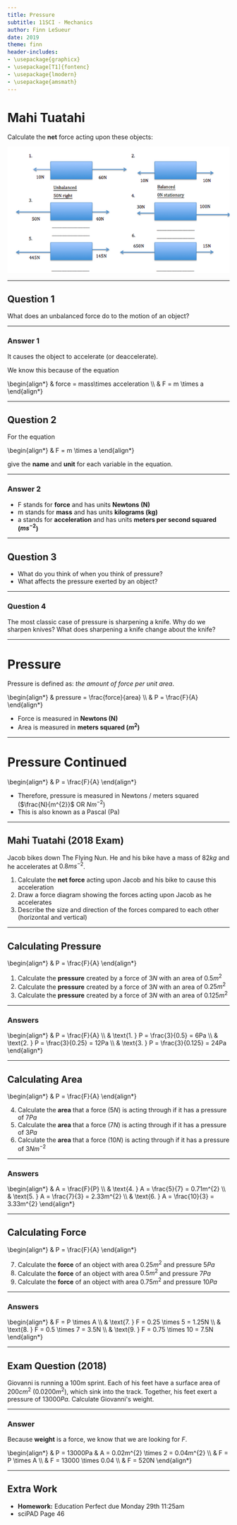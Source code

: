 ```yaml
---
title: Pressure
subtitle: 11SCI - Mechanics
author: Finn LeSueur
date: 2019
theme: finn
header-includes:
- \usepackage{graphicx}
- \usepackage[T1]{fontenc}
- \usepackage{lmodern}
- \usepackage{amsmath}
---
```


# Mahi Tuatahi

Calculate the __net__ force acting upon these objects:

![Unbalanced Forces](../assets/4-unbalanced-forces.png)

---

## Question 1

What does an unbalanced force do to the motion of an object?

---

### Answer 1

It causes the object to accelerate (or deaccelerate).

We know this because of the equation

\begin{align*}
    & force = mass\times acceleration \\\\
    & F = m \times a
\end{align*}

---

## Question 2

For the equation

\begin{align*}
    & F = m \times a
\end{align*}

give the __name__ and __unit__ for each variable in the equation.

---

### Answer 2

- F stands for __force__ and has units __Newtons (N)__
- m stands for __mass__ and has units __kilograms (kg)__
- a stands for __acceleration__ and has units __meters per second squared ($ms^{-2}$)__

---

## Question 3

- What do you think of when you think of pressure?
- What affects the pressure exerted by an object?

---

### Question 4

The most classic case of pressure is sharpening a knife. Why do we sharpen knives? What does sharpening a knife change about the knife?

---

# Pressure

Pressure is defined as: _the amount of force per unit area_.

\begin{align*}
    & pressure = \frac{force}{area} \\\\
    & P = \frac{F}{A}
\end{align*}

- Force is measured in __Newtons (N)__
- Area is measured in __meters squared ($m^{2}$)__

---

# Pressure Continued

\begin{align*}
    & P = \frac{F}{A}
\end{align*}

- Therefore, pressure is measured in Newtons / meters squared ($\frac{N}{m^{2}}$ OR $Nm^{-2}$)
- This is also known as a Pascal (Pa)

---

## Mahi Tuatahi (2018 Exam)

Jacob bikes down The Flying Nun. He and his bike have a mass of $82kg$ and he accelerates at $0.8ms^{-2}$.

1. Calculate the __net force__ acting upon Jacob and his bike to cause this acceleration
2. Draw a force diagram showing the forces acting upon Jacob as he accelerates
3. Describe the size and direction of the forces compared to each other (horizontal and vertical)

---

## Calculating Pressure

\begin{align*}
    & P = \frac{F}{A}
\end{align*}

1. Calculate the __pressure__ created by a force of $3N$ with an area of $0.5m^{2}$
2. Calculate the __pressure__ created by a force of $3N$ with an area of $0.25m^{2}$
3. Calculate the __pressure__ created by a force of $3N$ with an area of $0.125m^{2}$

---

### Answers

\begin{align*}
    & P = \frac{F}{A} \\\\
    & \text{1. } P = \frac{3}{0.5} = 6Pa \\\\
    & \text{2. } P = \frac{3}{0.25} = 12Pa \\\\
    & \text{3. } P = \frac{3}{0.125} = 24Pa
\end{align*}

---

## Calculating Area

\begin{align*}
    & P = \frac{F}{A}
\end{align*}

4. Calculate the __area__ that a force ($5N$) is acting through if it has a pressure of $7Pa$
5. Calculate the __area__ that a force ($7N$) is acting through if it has a pressure of $3Pa$
6. Calculate the __area__ that a force ($10N$) is acting through if it has a pressure of $3Nm^{-2}$

---

### Answers

\begin{align*}
    & A = \frac{F}{P} \\\\
    & \text{4. } A = \frac{5}{7} = 0.71m^{2} \\\\
    & \text{5. } A = \frac{7}{3} =  2.33m^{2} \\\\
    & \text{6. } A = \frac{10}{3} = 3.33m^{2}
\end{align*}

---

## Calculating Force

\begin{align*}
    & P = \frac{F}{A}
\end{align*}

7. Calculate the __force__ of an object with area $0.25m^{2}$ and pressure $5Pa$
8. Calculate the __force__ of an object with area $0.5m^{2}$ and pressure $7Pa$
9. Calculate the __force__ of an object with area $0.75m^{2}$ and pressure $10Pa$

---

### Answers

\begin{align*}
    & F = P \times A \\\\
    & \text{7. } F = 0.25 \times 5 = 1.25N \\\\
    & \text{8. } F = 0.5 \times 7 = 3.5N \\\\
    & \text{9. } F = 0.75 \times 10 = 7.5N
\end{align*}

---

## Exam Question (2018)

Giovanni is running a 100m sprint. Each of his feet have a surface area of $200cm^{2}$ ($0.0200m^{2}$), which sink into the track. Together, his feet exert a pressure of $13000Pa$. Calculate Giovanni's weight.

---

### Answer

Because __weight__ is a force, we know that we are looking for $F$.

\begin{align*}
    & P = 13000Pa
    & A = 0.02m^{2} \times 2 = 0.04m^{2} \\\\
    & F = P \times A \\\\
    & F = 13000 \times 0.04 \\\\
    & F = 520N
\end{align*}

---

## Extra Work

- __Homework:__ Education Perfect due Monday 29th 11:25am
- sciPAD Page 46
